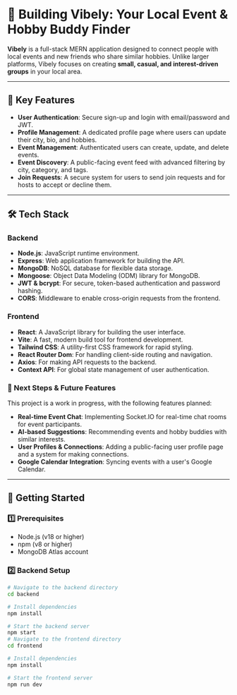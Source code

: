 # 🎉 Building Vibely: Your Local Event & Hobby Buddy Finder

**Vibely** is a full-stack MERN application designed to connect people with local events and new friends who share similar hobbies. Unlike larger platforms, Vibely focuses on creating **small, casual, and interest-driven groups** in your local area.

---

## 🚀 Key Features

- **User Authentication**: Secure sign-up and login with email/password and JWT.  
- **Profile Management**: A dedicated profile page where users can update their city, bio, and hobbies.  
- **Event Management**: Authenticated users can create, update, and delete events.  
- **Event Discovery**: A public-facing event feed with advanced filtering by city, category, and tags.  
- **Join Requests**: A secure system for users to send join requests and for hosts to accept or decline them.  

---

## 🛠 Tech Stack

### Backend
- **Node.js**: JavaScript runtime environment.  
- **Express**: Web application framework for building the API.  
- **MongoDB**: NoSQL database for flexible data storage.  
- **Mongoose**: Object Data Modeling (ODM) library for MongoDB.  
- **JWT & bcrypt**: For secure, token-based authentication and password hashing.  
- **CORS**: Middleware to enable cross-origin requests from the frontend.  

### Frontend
- **React**: A JavaScript library for building the user interface.  
- **Vite**: A fast, modern build tool for frontend development.  
- **Tailwind CSS**: A utility-first CSS framework for rapid styling.  
- **React Router Dom**: For handling client-side routing and navigation.  
- **Axios**: For making API requests to the backend.  
- **Context API**: For global state management of user authentication.

### 📅 Next Steps & Future Features

This project is a work in progress, with the following features planned:

- **Real-time Event Chat**: Implementing Socket.IO for real-time chat rooms for event participants.  
- **AI-based Suggestions**: Recommending events and hobby buddies with similar interests.  
- **User Profiles & Connections**: Adding a public-facing user profile page and a system for making connections.  
- **Google Calendar Integration**: Syncing events with a user's Google Calendar.  

---

## 🚦 Getting Started

### 1️⃣ Prerequisites
- Node.js (v18 or higher)  
- npm (v8 or higher)  
- MongoDB Atlas account  

### 2️⃣ Backend Setup
```bash
# Navigate to the backend directory
cd backend

# Install dependencies
npm install

# Start the backend server
npm start
# Navigate to the frontend directory
cd frontend

# Install dependencies
npm install

# Start the frontend server
npm run dev





